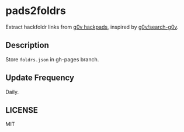 # pads2foldrs
Extract hackfoldr links from [g0v hackpads](https://github.com/g0v-data/hackpad-backup-g0v), inspired by [g0v/search-g0v](https://github.com/g0v/search-g0v).

## Description
Store `foldrs.json` in gh-pages branch.

## Update Frequency
Daily.

## LICENSE
MIT